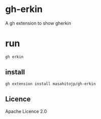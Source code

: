 # gh-erkin

A gh extension to show gherkin

# run 

```
gh erkin
```

## install 

```
gh extension install masahitojp/gh-erkin
```


## Licence

Apache Licence 2.0
